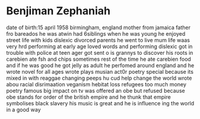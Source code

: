 # Benjiman Zephaniah
date of birth:15 april 1958
birmingham, england
mother from jamaica father fro bareados
he was atwin had 6siblings 
when he was young he enjoyed street life with kids
dislexic
divorced parents 
he went to live mum
life waas very hrd
performing at early age
loved words and performing
dislexic
got in trouble with police at teen ager
got sent o is grannys to discover his roots in carebien
ate fsh and chips sometimes rest of the time he ate carebien food and if he was good he got jelly
as adult he perfomed around england and he wrote novel for all ages 
wrote plays 
musian
act0r
poetry special because its mixed in with reaggae
changing peeps hu cud help change the world
wrote abou racial disrimaation veganism hebitat loss refugees too much money
poetry famous big impact 
on tv
was offered an obe but refused because obe stands for order of the british empire and he thunk that empire symbolises black slavery
his music is great and he is influence ing the world in a good way
